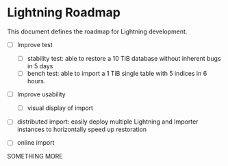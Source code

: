 # Lightning Roadmap

This document defines the roadmap for Lightning development.

+ [ ] Improve test
    - [ ] stability test: able to restore a 10 TiB database without inherent bugs in 5 days
    - [ ] bench test: able to import a 1 TiB single table with 5 indices in 6 hours.
+ [ ] Improve usability
    - [ ] visual display of import
+ [ ] distributed import: easily deploy multiple Lightning and Importer instances to horizontally speed up restoration
+ [ ] online import


SOMETHING MORE
